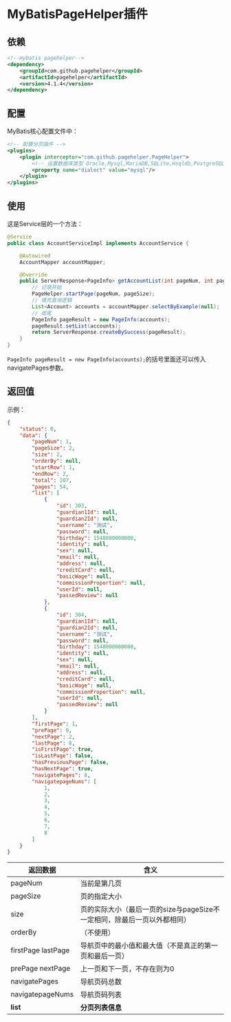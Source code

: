 # MyBatisPageHelper插件

## 依赖
```xml
<!--mybatis pagehelper-->
<dependency>
	<groupId>com.github.pagehelper</groupId>
	<artifactId>pagehelper</artifactId>
	<version>4.1.4</version>
</dependency>
```

## 配置
MyBatis核心配置文件中：
```xml
<!-- 配置分页插件 -->
<plugins>
	<plugin interceptor="com.github.pagehelper.PageHelper">
		<!-- 设置数据库类型 Oracle,Mysql,MariaDB,SQLite,Hsqldb,PostgreSQL六种数据库-->
		<property name="dialect" value="mysql"/>
	</plugin>
</plugins>
```

## 使用
这是Service层的一个方法：
```java
@Service
public class AccountServiceImpl implements AccountService {

	@Autowired
	AccountMapper accountMapper;

	@Override
	public ServerResponse<PageInfo> getAccountList(int pageNum, int pageSize) {
		// 记录开始
		PageHelper.startPage(pageNum, pageSize);
		// 填充查询逻辑
		List<Account> accounts = accountMapper.selectByExample(null);
		// 收尾
		PageInfo pageResult = new PageInfo(accounts);
		pageResult.setList(accounts);
		return ServerResponse.createBySuccess(pageResult);
	}
}
```
`PageInfo pageResult = new PageInfo(accounts);`的括号里面还可以传入navigatePages参数。

## 返回值
示例：
```json
{
    "status": 0,
    "data": {
        "pageNum": 1,
        "pageSize": 2,
        "size": 2,
        "orderBy": null,
        "startRow": 1,
        "endRow": 2,
        "total": 107,
        "pages": 54,
        "list": [
            {
                "id": 303,
                "guardian1Id": null,
                "guardian2Id": null,
                "username": "测试",
                "password": null,
                "birthday": 1548000000000,
                "identity": null,
                "sex": null,
                "email": null,
                "address": null,
                "creditCard": null,
                "basicWage": null,
                "commissionProportion": null,
                "userId": null,
                "passedReview": null
            },
            {
                "id": 304,
                "guardian1Id": null,
                "guardian2Id": null,
                "username": "测试",
                "password": null,
                "birthday": 1548000000000,
                "identity": null,
                "sex": null,
                "email": null,
                "address": null,
                "creditCard": null,
                "basicWage": null,
                "commissionProportion": null,
                "userId": null,
                "passedReview": null
            }
        ],
        "firstPage": 1,
        "prePage": 0,
        "nextPage": 2,
        "lastPage": 8,
        "isFirstPage": true,
        "isLastPage": false,
        "hasPreviousPage": false,
        "hasNextPage": true,
        "navigatePages": 8,
        "navigatepageNums": [
            1,
            2,
            3,
            4,
            5,
            6,
            7,
            8
        ]
    }
}
```

| 返回数据             | 含义                                                         |
| -------------------- | ------------------------------------------------------------ |
| pageNum              | 当前是第几页                                                 |
| pageSize             | 页的指定大小                                                 |
| size                 | 页的实际大小（最后一页的size与pageSize不一定相同，除最后一页以外都相同） |
| orderBy              | （不使用）                                                   |
| firstPage   lastPage | 导航页中的最小值和最大值（不是真正的第一页和最后一页）       |
| prePage   nextPage   | 上一页和下一页，不存在则为0                                  |
| navigatePages        | 导航页码总数                                                   |
| navigatepageNums     | 导航页码列表                                                   |
| **list**             | **分页列表信息**                                             |



